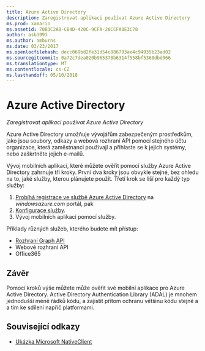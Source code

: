 ```yaml
---
title: Azure Active Directory
description: Zaregistrovat aplikaci používat Azure Active Directory
ms.prod: xamarin
ms.assetid: 70B3C2AB-CB4D-420C-9CFA-20CCFA0E3C78
author: asb3993
ms.author: amburns
ms.date: 03/23/2017
ms.openlocfilehash: decc069bd2fe31d54c886793ae4c94935b23ad02
ms.sourcegitcommit: 0a72c7dea020b965378b6314f558bf5360dbd066
ms.translationtype: MT
ms.contentlocale: cs-CZ
ms.lasthandoff: 05/10/2018
---
```

# <a name="azure-active-directory"></a>Azure Active Directory

_Zaregistrovat aplikaci používat Azure Active Directory_

Azure Active Directory umožňuje vývojářům zabezpečeným prostředkům, jako jsou soubory, odkazy a webová rozhraní API pomocí stejného účtu organizace, která zaměstnanci používají a přihlaste se k jejich systémy, nebo zaškrtněte jejich e-mailů.

Vývoj mobilních aplikací, které můžete ověřit pomocí služby Azure Active Directory zahrnuje tři kroky.
První dva kroky jsou obvykle stejné, bez ohledu na to, jaké služby, kterou plánujete použít. Třetí krok se liší pro každý typ služby:

  1. [Probíhá registrace ve službě Azure Active Directory](~/cross-platform/data-cloud/active-directory/get-started/register.md) na *windowsazure.com* portál, pak
  2. [Konfigurace služby](~/cross-platform/data-cloud/active-directory/get-started/configure.md).
  3. Vývoj mobilních aplikací pomocí služby.

Příklady různých služeb, kterého budete mít přístup:

- [Rozhraní Graph API](~/cross-platform/data-cloud/active-directory/graph.md)
- Webové rozhraní API
- Office365


## <a name="conclusion"></a>Závěr

Pomocí kroků výše můžete může ověřit své mobilní aplikace pro Azure Active Directory. Active Directory Authentication Library (ADAL) je mnohem jednodušší méně řádků kódu, a zajistit přitom ochranu většinu kódu stejné a a tím ke sdílení napříč platformami.



## <a name="related-links"></a>Související odkazy

- [Ukázka Microsoft NativeClient](https://github.com/AzureADSamples/NativeClient-MultiTarget-DotNet)
